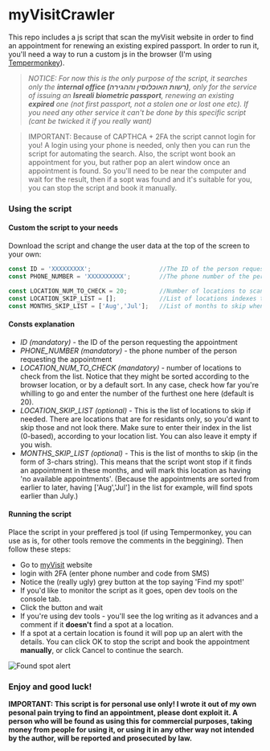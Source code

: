 # myVisitCrawler
This repo includes a js script that scan the myVisit website in order to find an appointment for renewing an existing expired passport.
In order to run it, you'll need a way to run a custom js in the browser (I'm using [Tempermonkey](https://chrome.google.com/webstore/detail/tampermonkey/dhdgffkkebhmkfjojejmpbldmpobfkfo)).

>_NOTICE:
For now this is the only purpose of the script, it searches only the **internal office (רשות האוכלוסין וההגירה)**, only for the service of issuing an **Isreali biometric passport**, renewing an existing **expired** one (not first passport, not a stolen one or lost one etc). If you need any other service it can't be done by this specific script (cant be twicked it if you really want)_



>IMPORTANT: Because of CAPTHCA + 2FA the script cannot login for you! A login using your phone is needed, only then you can run the script for automating the search. Also, the script wont book an appointment for you, but rather pop an alert window once an appointment is found. So you'll need to be near the computer and wait for the result, then if a sopt was found and it's suitable for you, you can stop the script and book it manually.

### Using the script
#### Custom the script to your needs
Download the script and change the user data at the top of the screen to your own:

```js
const ID = 'XXXXXXXXX';                   //The ID of the person requesting the appointment
const PHONE_NUMBER = 'XXXXXXXXXX';        //The phone number of the person requesting the appointment

const LOCATION_NUM_TO_CHECK = 20;         //Number of locations to scan
const LOCATION_SKIP_LIST = [];            //List of locations indexes to skip (0-based) - for example [13,20]
const MONTHS_SKIP_LIST = ['Aug','Jul'];   //List of months to skip when looking for an appointment
```

#### Consts explanation
- _ID (mandatory)_ - the ID of the person requesting the appointment
- _PHONE_NUMBER (mandatory)_ - the phone number of the person requesting the appointment
- _LOCATION_NUM_TO_CHECK (mandatory)_ - number of locations to check from the list. Notice that they might be sorted according to the browser location, or by a default sort. In any case, check how far you're whilling to go and enter the number of the furthest one here (default is 20).
- _LOCATION_SKIP_LIST (optional)_ - This is the list of locations to skip if needed. There are locations that are for residants only, so you'd want to skip those and not look there. Make sure to enter their index in the list (0-based), according to your location list. You can also leave it empty if you wish.
- _MONTHS_SKIP_LIST (optional)_ - This is the list of months to skip (in the form of 3-chars string). This means that the script wont stop if it finds an appointment in these months, and will mark this location as having 'no available appointments'. (Because the appointments are sorted from earlier to later, having ['Aug','Jul'] in the list for example, will find spots earlier than July.)

#### Running the script
Place the script in your preffered js tool (if using Tempermonkey, you can use as is, for other tools remove the comments in the beggining). Then follow these steps:
- Go to [myVisit](https://myvisit.com/#!/home/il) website 
- login with 2FA (enter phone number and code from SMS)
- Notice the (really ugly) grey button at the top saying 'Find my spot!'
- If you'd like to monitor the script as it goes, open dev tools on the console tab. 
- Click the button and wait
- If you're using dev tools - you'll see the log writing as it advances and a comment if it **doesn't** find a spot at a location.
- If a spot at a certain location is found it will pop up an alert with the details. You can click OK to stop the script and book the appointment **manually**, or click Cancel to continue the search.

<img alt="Found spot alert" src="https://user-images.githubusercontent.com/7942533/222116023-bf43ae49-534e-4bba-bca1-80cf13d8d088.png" />

### Enjoy and good luck!



**IMPORTANT: This script is for personal use only! I wrote it out of my own pesonal pain trying to find an appointment, please dont exploit it. A person who will be found as using this for commercial purposes, taking money from people for using it, or using it in any other way not intended by the author, will be reported and prosecuted by law.**

